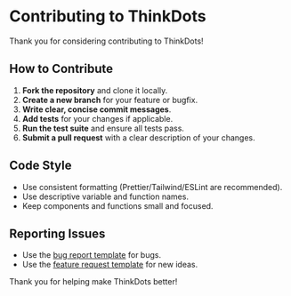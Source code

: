 # Contributing to ThinkDots

Thank you for considering contributing to ThinkDots!

## How to Contribute

1. **Fork the repository** and clone it locally.
2. **Create a new branch** for your feature or bugfix.
3. **Write clear, concise commit messages**.
4. **Add tests** for your changes if applicable.
5. **Run the test suite** and ensure all tests pass.
6. **Submit a pull request** with a clear description of your changes.

## Code Style

- Use consistent formatting (Prettier/Tailwind/ESLint are recommended).
- Use descriptive variable and function names.
- Keep components and functions small and focused.

## Reporting Issues

- Use the [bug report template](.github/ISSUE_TEMPLATE/bug_report.md) for bugs.
- Use the [feature request template](.github/ISSUE_TEMPLATE/feature_request.md) for new ideas.

Thank you for helping make ThinkDots better!
